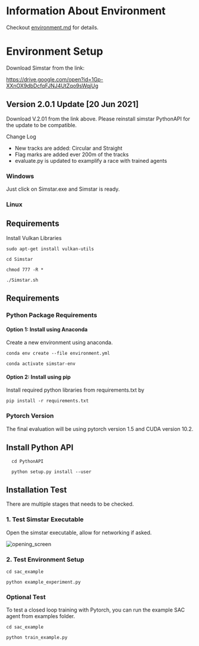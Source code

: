 
# Information About Environment 

Checkout [environment.md](environment.md) for details. 


# Environment Setup

Download Simstar from the link:

https://drive.google.com/open?id=1Gp-XXnOX9dbDcfqFJNJ4UtZqo9sWqjUg


## Version 2.0.1 Update [20 Jun 2021]

Download V.2.01 from the link above.
Please reinstall simstar PythonAPI for the update to be compatible.

Change Log 

- New tracks are added: Circular and Straight
- Flag marks are added ever 200m of the tracks
- evaluate.py is updated to examplify a race with trained agents




### Windows 
Just click on Simstar.exe and Simstar is ready.


### Linux 

## Requirements
Install Vulkan Libraries
	
	sudo apt-get install vulkan-utils

    cd Simstar
  
    chmod 777 -R *
  
    ./Simstar.sh



## Requirements

### Python Package Requirements

#### Option 1: Install using Anaconda
Create a new environment using anaconda. 

	conda env create --file environment.yml

	conda activate simstar-env


#### Option 2: Install using pip
	
Install required python libraries from requirements.txt by

	pip install -r requirements.txt


### Pytorch Version

The final evaluation will be using pytorch version 1.5 and CUDA version 10.2.


## Install Python API

      cd PythonAPI

      python setup.py install --user


## Installation Test

There are multiple stages that needs to be checked. 

### 1. Test Simstar Executable

Open the simstar executable, allow for networking if asked. 

![opening_screen](PythonAPI/img/opening.png)

### 2. Test Environment Setup

	cd sac_example

	python example_experiment.py


### Optional Test

To test a closed loop training with Pytorch, you can run the example SAC agent from examples folder.

	cd sac_example

	python train_example.py
